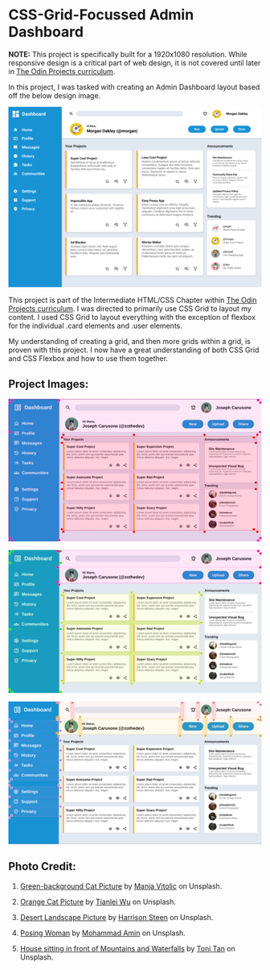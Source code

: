 # CSS-Grid-Focussed Admin Dashboard

**NOTE:** This project is specifically built for a 1920x1080 resolution. While responsive design is a critical part of web design, it is not covered until later in [The Odin Projects curriculum](https://www.theodinproject.com/).

In this project, I was tasked with creating an Admin Dashboard layout based off the below design image.

![Design Image](./layout/dashboard-project.png)

This project is part of the Intermediate HTML/CSS Chapter within [The Odin Projects curriculum](https://www.theodinproject.com/). I was directed to primarily use CSS Grid to layout my content. I used CSS Grid to layout everything with the exception of flexbox for the individual .card elements and .user elements.

My understanding of creating a grid, and then more grids within a grid, is proven with this project. I now have a great understanding of both CSS Grid and CSS Flexbox and how to use them together.

## Project Images:

![Global and Main grid layout](./layout/global_main_layout.png)

![Sidebar, Header, and Cards grid layout](./layout/sidebar_header_cards_layout.png)

![Detailed Sidebar and Header grid layout](./layout/sidebar_header_detailed_layout.png)

## Photo Credit:
    
1. [Green-background Cat Picture](https://unsplash.com/photos/black-and-white-cat-lying-on-brown-bamboo-chair-inside-room-gKXKBY-C-Dk?utm_content=creditCopyText&utm_medium=referral&utm_source=unsplash) by [Manja Vitolic](https://unsplash.com/@madhatterzone?utm_content=creditCopyText&utm_medium=referral&utm_source=unsplash) on Unsplash.

2. [Orange Cat Picture](https://unsplash.com/photos/an-orange-cat-sits-on-a-reflective-floor-P_tpT-ee__s?utm_content=creditCopyText&utm_medium=referral&utm_source=unsplash) by [Tianlei Wu](https://unsplash.com/@wutianlei?utm_content=creditCopyText&utm_medium=referral&utm_source=unsplash) on Unsplash.

3. [Desert Landscape Picture](https://unsplash.com/photos/desert-landscape-with-mountains-in-the-background-lIhEJgrU1Ew?utm_content=creditCopyText&utm_medium=referral&utm_source=unsplash) by [Harrison Steen](https://unsplash.com/@pics_by_harry?utm_content=creditCopyText&utm_medium=referral&utm_source=unsplash) on Unsplash.

4. [Posing Woman](https://unsplash.com/photos/a-woman-poses-gracefully-in-a-leather-chair-XeHrK9NgtGE?utm_content=creditCopyText&utm_medium=referral&utm_source=unsplash) by [Mohammad Amin](https://unsplash.com/@aminjl?utm_content=creditCopyText&utm_medium=referral&utm_source=unsplash) on Unsplash.

5. [House sitting in front of Mountains and Waterfalls](https://unsplash.com/photos/a-house-sits-amidst-mountains-and-waterfalls-y28C0M9Mabg?utm_content=creditCopyText&utm_medium=referral&utm_source=unsplash) by [Toni Tan](https://unsplash.com/@tonitan?utm_content=creditCopyText&utm_medium=referral&utm_source=unsplash) on Unsplash.

      